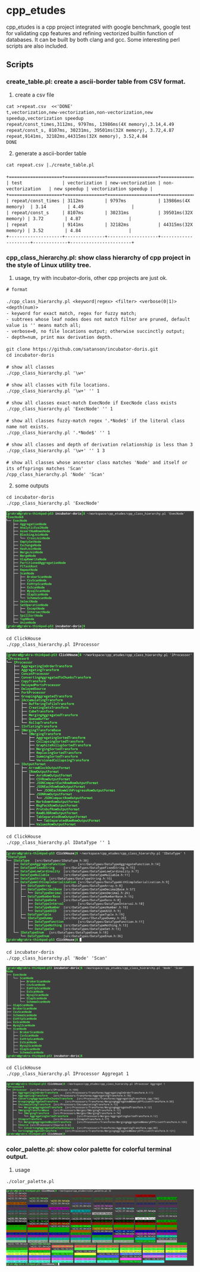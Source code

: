 # cpp\_etudes

cpp\_etudes is a cpp project integrated with google benchmark, google test for validating cpp features and refining vectorized builtin function of databases. It can be
built by both clang and gcc. Some interesting perl scripts are also included.


## Scripts

### create\_table.pl: create a ascii-border table from CSV format.

1. create a csv file

```shell
cat >repeat.csv  <<'DONE'
t,vectorization,new-vectorization,non-vectorization,new speedup,vectorization speedup
repeat/const_times,3112ms, 9797ms, 13986ms(4X memory),3.14,4.49
repeat/const_s, 8107ms, 30231ms, 39501ms(32X memory), 3.72,4.87
repeat,9141ms, 32182ms,44315ms(32X memory), 3.52,4.84
DONE
```

2. generate a ascii-border table

```
cat repeat.csv |./create_table.pl

+====================+===============+===================+=====================+=============+=======================+
| test               | vectorization | new-vectorization | non-vectorization   | new speedup | vectorization speedup |
+====================+===============+===================+=====================+=============+=======================+
| repeat/const_times | 3112ms        | 9797ms            | 13986ms(4X memory)  | 3.14        | 4.49                  |
| repeat/const_s     | 8107ms        | 30231ms           | 39501ms(32X memory) | 3.72        | 4.87                  |
| repeat             | 9141ms        | 32182ms           | 44315ms(32X memory) | 3.52        | 4.84                  |
+--------------------+---------------+-------------------+---------------------+-------------+-----------------------+
```

### cpp\_class\_hierarchy.pl: show class hierarchy of cpp project in the style of Linux utility tree.

1. usage, try with incubator-doris, other cpp projects are just ok.

```
# format

./cpp_class_hierarchy.pl <keyword|regex> <filter> <verbose(0|1)> <depth(num)>
- keyword for exact match, regex for fuzzy match;
- subtrees whose leaf nodes does not match filter are pruned, default value is '' means match all;
- verbose=0, no file locations output; otherwise succinctly output;
- depth=num, print max derivation depth.

git clone https://github.com/satanson/incubator-doris.git
cd incubator-doris

# show all classes
./cpp_class_hierarchy.pl '\w+'

# show all classes with file locations.
./cpp_class_hierarchy.pl '\w+' '' 1

# show all classes exact-match ExecNode if ExecNode class exists
./cpp_class_hierarchy.pl 'ExecNode' '' 1

# show all classes fuzzy-match regex '.*Node$' if the literal class name not exists.
./cpp_class_hierarchy.pl '.*Node$' '' 1

# show all classes and depth of derivation relationship is less than 3
./cpp_class_hierarchy.pl '\w+' '' 1 3

# show all classes whose ancestor class matches 'Node' and itself or its offsprings matches 'Scan'
/cpp_class_hierarchy.pl 'Node' 'Scan'

```
2. some outputs

```
cd incubator-doris
./cpp_class_hierarchy.pl 'ExecNode'
```
![image](./images/doris_execnode.png)


```
cd ClickHouse
./cpp_class_hierarchy.pl IProcessor
```
![image](./images/clickhouse_iprocessor.png)


```
cd ClickHouse
./cpp_class_hierarchy.pl IDataType '' 1
```
![image](./images/clickhouse_idatatype.png)

```
cd incubator-doris
./cpp_class_hierarchy.pl 'Node' 'Scan'
```
![image](./images/doris_node_to_scan.png)

```
cd ClickHouse
./cpp_class_hierarchy.pl IProcessor Aggregat 1
```
![image](./images/clickhouse_iprocessor_to_aggregat.png)

### color\_palette.pl: show color palette for colorful terminal output.

1. usage
```
./color_palette.pl
```

![image](./images/color_palette.png)



